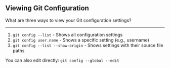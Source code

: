 ## Viewing Git Configuration

What are three ways to view your Git configuration settings?

---

1. `git config --list` - Shows all configuration settings
2. `git config user.name` - Shows a specific setting (e.g., username)
3. `git config --list --show-origin` - Shows settings with their source file paths

You can also edit directly: `git config --global --edit`

